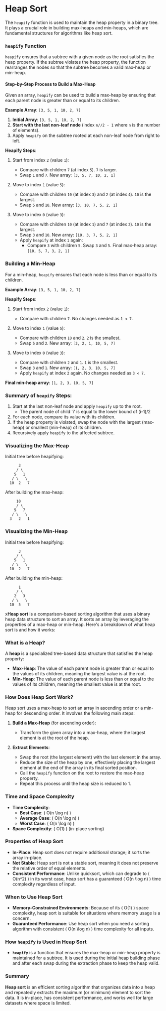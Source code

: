 # Heap Sort

The `heapify` function is used to maintain the heap property in a binary tree. It plays a crucial role in building max-heaps and min-heaps, which are fundamental structures for algorithms like heap sort.

### `heapify` Function
`heapify` ensures that a subtree with a given node as the root satisfies the heap property. If the subtree violates the heap property, the function rearranges the nodes so that the subtree becomes a valid max-heap or min-heap.

#### Step-by-Step Process to Build a Max-Heap

Given an array, `heapify` can be used to build a max-heap by ensuring that each parent node is greater than or equal to its children.

**Example Array**: `[3, 5, 1, 10, 2, 7]`

1. **Initial Array**: `[3, 5, 1, 10, 2, 7]`
2. **Start with the last non-leaf node** (index `n//2 - 1` where `n` is the number of elements).
3. Apply `heapify` on the subtree rooted at each non-leaf node from right to left.

**Heapify Steps**:
1. Start from index `2` (value `1`):
   - Compare with children `7` (at index `5`). `7` is larger.
   - Swap `1` and `7`. New array: `[3, 5, 7, 10, 2, 1]`

2. Move to index `1` (value `5`):
   - Compare with children `10` (at index `3`) and `2` (at index `4`). `10` is the largest.
   - Swap `5` and `10`. New array: `[3, 10, 7, 5, 2, 1]`

3. Move to index `0` (value `3`):
   - Compare with children `10` (at index `1`) and `7` (at index `2`). `10` is the largest.
   - Swap `3` and `10`. New array: `[10, 3, 7, 5, 2, 1]`
   - Apply `heapify` at index `1` again:
     - Compare `3` with children `5`. Swap `3` and `5`. Final max-heap array: `[10, 5, 7, 3, 2, 1]`

### Building a Min-Heap
For a min-heap, `heapify` ensures that each node is less than or equal to its children.

**Example Array**: `[3, 5, 1, 10, 2, 7]`

**Heapify Steps**:
1. Start from index `2` (value `1`):
   - Compare with children `7`. No changes needed as `1 < 7`.

2. Move to index `1` (value `5`):
   - Compare with children `10` and `2`. `2` is the smallest.
   - Swap `5` and `2`. New array: `[3, 2, 1, 10, 5, 7]`

3. Move to index `0` (value `3`):
   - Compare with children `2` and `1`. `1` is the smallest.
   - Swap `3` and `1`. New array: `[1, 2, 3, 10, 5, 7]`
   - Apply `heapify` at index `2` again. No changes needed as `3 < 7`.

**Final min-heap array**: `[1, 2, 3, 10, 5, 7]`

### Summary of `heapify` Steps:
1. Start at the last non-leaf node and apply `heapify` up to the root.
    - The parent node of child 'i' is equal to the lower bound of (i-1)/2
2. For each node, compare its value with its children.
3. If the heap property is violated, swap the node with the largest (max-heap) or smallest (min-heap) of its children.
4. Recursively apply `heapify` to the affected subtree.

### Visualizing the Max-Heap
Initial tree before heapifying:
```
      3
     / \
    5   1
   / \   \
  10  2   7
```

After building the max-heap:
```
     10
     / \
    5   7
   / \   \
  3   2   1
```

### Visualizing the Min-Heap
Initial tree before heapifying:
```
      3
     / \
    5   1
   / \   \
  10  2   7
```

After building the min-heap:
```
      1
     / \
    2   3
   / \   \
  10  5   7
```

x**Heap sort** is a comparison-based sorting algorithm that uses a binary heap data structure to sort an array. It sorts an array by leveraging the properties of a max-heap or min-heap. Here's a breakdown of what heap sort is and how it works:

### What is a Heap?
A **heap** is a specialized tree-based data structure that satisfies the heap property:
- **Max-Heap**: The value of each parent node is greater than or equal to the values of its children, meaning the largest value is at the root.
- **Min-Heap**: The value of each parent node is less than or equal to the values of its children, meaning the smallest value is at the root.

### How Does Heap Sort Work?
Heap sort uses a max-heap to sort an array in ascending order or a min-heap for descending order. It involves the following main steps:

1. **Build a Max-Heap** (for ascending order):
   - Transform the given array into a max-heap, where the largest element is at the root of the heap.
   
2. **Extract Elements**:
   - Swap the root (the largest element) with the last element in the array.
   - Reduce the size of the heap by one, effectively placing the largest element at the end of the array in its final sorted position.
   - Call the `heapify` function on the root to restore the max-heap property.
   - Repeat this process until the heap size is reduced to 1.

### Time and Space Complexity
- **Time Complexity**:
  - **Best Case**: \( O(n \log n) \)
  - **Average Case**: \( O(n \log n) \)
  - **Worst Case**: \( O(n \log n) \)
- **Space Complexity**: \( O(1) \) (in-place sorting)

### Properties of Heap Sort
- **In-Place**: Heap sort does not require additional storage; it sorts the array in-place.
- **Not Stable**: Heap sort is not a stable sort, meaning it does not preserve the relative order of equal elements.
- **Consistent Performance**: Unlike quicksort, which can degrade to \( O(n^2) \) in its worst case, heap sort has a guaranteed \( O(n \log n) \) time complexity regardless of input.

### When to Use Heap Sort
- **Memory-Constrained Environments**: Because of its \( O(1) \) space complexity, heap sort is suitable for situations where memory usage is a concern.
- **Guaranteed Performance**: Use heap sort when you need a sorting algorithm with consistent \( O(n \log n) \) time complexity for all inputs.

### How `heapify` is Used in Heap Sort
- **`heapify`** is a function that ensures the max-heap or min-heap property is maintained for a subtree. It is used during the initial heap building phase and after each swap during the extraction phase to keep the heap valid.

### Summary
**Heap sort** is an efficient sorting algorithm that organizes data into a heap and repeatedly extracts the maximum (or minimum) element to sort the data. It is in-place, has consistent performance, and works well for large datasets where space is limited.